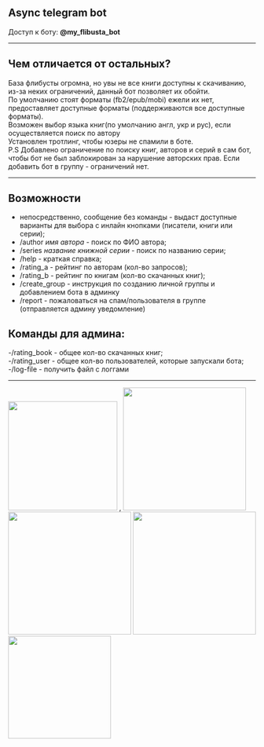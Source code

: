 Async telegram bot
-----
Доступ к боту: <b>@my_flibusta_bot</b>
_________
Чем отличается от остальных? 
---
База флибусты огромна, но увы не все книги доступны к скачиванию, из-за неких ограничений, данный бот позволяет их обойти.\
По умолчанию стоят форматы (fb2/epub/mobi) ежели их нет, предоставляет доступные форматы (поддерживаются все доступные форматы).\
Возможен выбор языка книг(по умолчанию англ, укр и рус), если осуществляется поиск по автору\
Установлен тротлинг, чтобы юзеры не спамили в боте. \
P.S Добавлено ограничение по поиску книг, авторов и серий в сам бот, чтобы бот не был заблокирован за нарушение авторских прав. Если добавить бот в группу - ограничений нет.
_____________
Возможности
---
- непосредственно, сообщение без команды - выдаст доступные варианты для выбора с инлайн кнопками (писатели, книги или серии);
- /author <i>имя автора</i> - поиск по ФИО автора;
- /series <i>название книжной серии</i> - поиск по названию серии;
- /help - краткая справка;
- /rating_a - рейтинг по авторам (кол-во запросов);
- /rating_b - рейтинг по книгам (кол-во скачанных книг);
- /create_group - инструкция по созданию личной группы и добавлением бота в админку
- /report - пожаловаться на спам/пользователя в группе (отправляется админу уведомление)

Команды для админа:
-------
-/rating_book - общее кол-во скачанных книг;\
-/rating_user - общее кол-во пользователей, которые запускали бота;\
-/log-file - получить файл с логгами
__________

<img src=screenshots/scr1.jpg width="222"/> , <img src=screenshots/scr3.jpg width="250"/>
<img src=screenshots/scr4.jpg width="250"/> 
<img src=screenshots/scr2.jpg width="250"/> <img src=screenshots/scr5.jpg width="209"/> 
